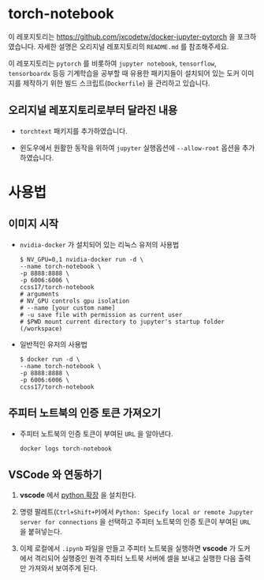 # torch-notebook

이 레포지토리는 https://github.com/jxcodetw/docker-jupyter-pytorch 을 포크하였습니다. 자세한 설명은 오리지널 레포지토리의 `README.md` 를 참조해주세요. 

이 레포지토리는 `pytorch` 를 비롯하여 `jupyter notebook`, `tensorflow`, `tensorboardx` 등등 기계학습을 공부할 때 유용한 패키지들이 설치되어 있는 도커 이미지를 제작하기 위한 빌드 스크립트(`Dockerfile`) 을 관리하고 있습니다.

## 오리지널 레포지토리로부터 달라진 내용

- `torchtext` 패키지를 추가하였습니다. 

- 윈도우에서 원활한 동작을 위하여 `jupyter` 실행옵션에 `--allow-root` 옵션을 추가하였습니다. 

# 사용법

## 이미지 시작

- `nvidia-docker` 가 설치되어 있는 리눅스 유저의 사용법

  ```shell
  $ NV_GPU=0,1 nvidia-docker run -d \
  --name torch-notebook \
  -p 8888:8888 \
  -p 6006:6006 \
  ccss17/torch-notebook
  # arguments
  # NV_GPU controls gpu isolation
  # --name [your custom name]
  # -u save file with permission as current user
  # $PWD mount current directory to jupyter's startup folder (/workspace)
  ```

- 일반적인 유저의 사용법

  ```shell
  $ docker run -d \
  --name torch-notebook \
  -p 8888:8888 \
  -p 6006:6006 \
  ccss17/torch-notebook
  ```

## 주피터 노트북의 인증 토큰 가져오기

- 주피터 노트북의 인증 토큰이 부여된 `URL` 을 알아낸다.

  ```shell
  docker logs torch-notebook
  ```

## **VSCode** 와 연동하기 

1. **vscode** 에서 [python 확장](https://marketplace.visualstudio.com/items?itemName=ms-python.python) 을 설치한다.

2. 명령 팔레트(`Ctrl+Shift+P`)에서 `Python: Specify local or remote Jupyter server for connections` 을 선택하고 주피터 노트북의 인증 토큰이 부여된 `URL` 을 붙혀넣는다. 

3. 이제 로컬에서 `.ipynb` 파일을 만들고 주피터 노트북을 실행하면 **vscode** 가 도커에서 격리되어 실행중인 원격 주피터 노트북 서버에 셀을 보내고 실행한 다음 출력만 가져와서 보여주게 된다.
